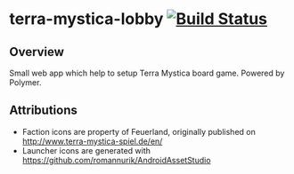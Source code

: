 # terra-mystica-lobby [![Build Status](https://travis-ci.org/ertrzyiks/terra-mystica-lobby.svg?branch=master)](https://travis-ci.org/ertrzyiks/terra-mystica-lobby)

## Overview 

Small web app which help to setup Terra Mystica board game. Powered by Polymer. 

## Attributions

- Faction icons are property of Feuerland, originally published on http://www.terra-mystica-spiel.de/en/
- Launcher icons are generated with https://github.com/romannurik/AndroidAssetStudio
